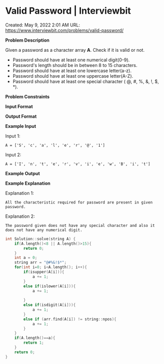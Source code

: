 # Valid Password | Interviewbit

Created: May 9, 2022 2:01 AM
URL: https://www.interviewbit.com/problems/valid-password/

**Problem Description**

Given a password as a character array **A**.
Check if it is valid or not.

- Password should have at least one numerical digit(0-9).
- Password's length should be in between 8 to 15 characters.
- Password should have at least one lowercase letter(a-z).
- Password should have at least one uppercase letter(A-Z).
- Password should have at least one special character ( @, #, %, &, !, $, *).

**Problem Constraints**

**Input Format**

**Output Format**

**Example Input**

Input 1:

```
A = ['S', 'c', 'a', 'l', 'e', 'r', '@', '1']

```

Input 2:

```
A = ['I', 'n', 't', 'e', 'r', 'v', 'i', 'e', 'w', 'B', 'i', 't']

```

**Example Output**

**Example Explanation**

Explanation 1:

```
All the characteristic required for password are present in given password.

```

Explanation 2:

```
The password given does not have any special character and also it does not have any numerical digit.

```

```cpp
int Solution::solve(string A) {
    if(A.length()<8 || A.length()>15){
        return 0;
    }
    int a = 0;
    string arr = "@#%&!$*";
    for(int i=0; i<A.length(); i++){
        if(isupper(A[i])){
            a += 1;
        }
        else if(islower(A[i])){
            a += 1;
        
        }
        else if(isdigit(A[i])){
            a += 1;
        }
        else if (arr.find(A[i]) != string::npos){
            a += 1;
        }
    }
    if(A.length()==a){
        return 1;
    }
    return 0;
}
```